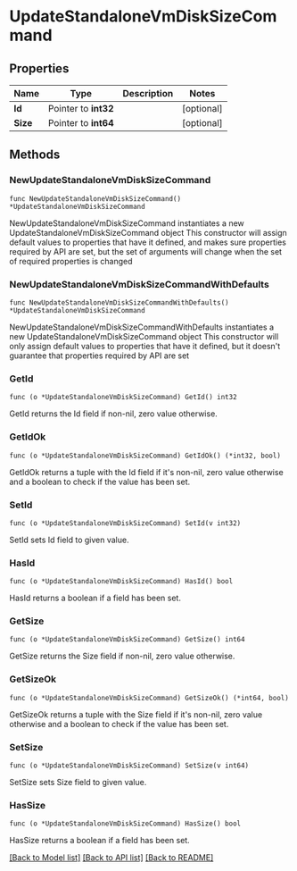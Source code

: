 # UpdateStandaloneVmDiskSizeCommand

## Properties

Name | Type | Description | Notes
------------ | ------------- | ------------- | -------------
**Id** | Pointer to **int32** |  | [optional] 
**Size** | Pointer to **int64** |  | [optional] 

## Methods

### NewUpdateStandaloneVmDiskSizeCommand

`func NewUpdateStandaloneVmDiskSizeCommand() *UpdateStandaloneVmDiskSizeCommand`

NewUpdateStandaloneVmDiskSizeCommand instantiates a new UpdateStandaloneVmDiskSizeCommand object
This constructor will assign default values to properties that have it defined,
and makes sure properties required by API are set, but the set of arguments
will change when the set of required properties is changed

### NewUpdateStandaloneVmDiskSizeCommandWithDefaults

`func NewUpdateStandaloneVmDiskSizeCommandWithDefaults() *UpdateStandaloneVmDiskSizeCommand`

NewUpdateStandaloneVmDiskSizeCommandWithDefaults instantiates a new UpdateStandaloneVmDiskSizeCommand object
This constructor will only assign default values to properties that have it defined,
but it doesn't guarantee that properties required by API are set

### GetId

`func (o *UpdateStandaloneVmDiskSizeCommand) GetId() int32`

GetId returns the Id field if non-nil, zero value otherwise.

### GetIdOk

`func (o *UpdateStandaloneVmDiskSizeCommand) GetIdOk() (*int32, bool)`

GetIdOk returns a tuple with the Id field if it's non-nil, zero value otherwise
and a boolean to check if the value has been set.

### SetId

`func (o *UpdateStandaloneVmDiskSizeCommand) SetId(v int32)`

SetId sets Id field to given value.

### HasId

`func (o *UpdateStandaloneVmDiskSizeCommand) HasId() bool`

HasId returns a boolean if a field has been set.

### GetSize

`func (o *UpdateStandaloneVmDiskSizeCommand) GetSize() int64`

GetSize returns the Size field if non-nil, zero value otherwise.

### GetSizeOk

`func (o *UpdateStandaloneVmDiskSizeCommand) GetSizeOk() (*int64, bool)`

GetSizeOk returns a tuple with the Size field if it's non-nil, zero value otherwise
and a boolean to check if the value has been set.

### SetSize

`func (o *UpdateStandaloneVmDiskSizeCommand) SetSize(v int64)`

SetSize sets Size field to given value.

### HasSize

`func (o *UpdateStandaloneVmDiskSizeCommand) HasSize() bool`

HasSize returns a boolean if a field has been set.


[[Back to Model list]](../README.md#documentation-for-models) [[Back to API list]](../README.md#documentation-for-api-endpoints) [[Back to README]](../README.md)


